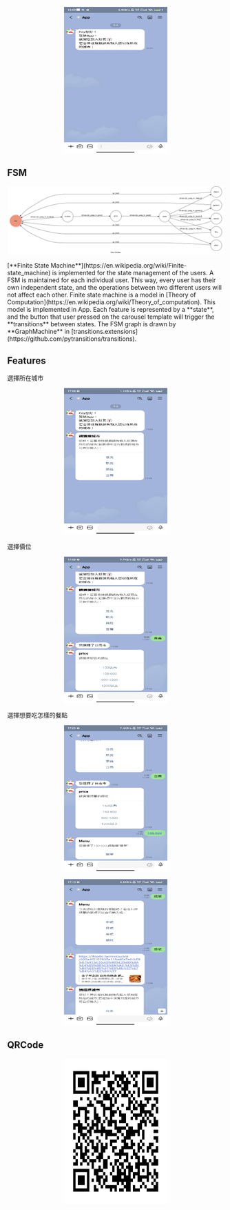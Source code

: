 <p align=center>
    <img src="img/greeting.jpg" width="240" height="340">
</p>

## FSM

<p align=center>
    <img src="img/show-fsm.png">
</p>
[**Finite State Machine**](https://en.wikipedia.org/wiki/Finite-state_machine) is implemented for the state management of the users. A FSM is maintained for each individual user. This way, every user has their own independent state, and the operations between two different users will not affect each other.
Finite state machine is a model in [Theory of Computation](https://en.wikipedia.org/wiki/Theory_of_computation). This model is implemented in App. Each feature is represented by a **state**, and the button that user pressed on the carousel template will trigger the **transitions** between states. The FSM graph is drawn by **GraphMachine** in [transitions.extensions](https://github.com/pytransitions/transitions).

## Features

選擇所在城市
<p align=center>
    <img src="img/location.jpg" width="240" height="340">
</p>

選擇價位
<p align=center>
    <img src="img/price.jpg" width="240" height="340">
</p>

選擇想要吃怎樣的餐點
<p align=center>
    <img src="img/pre_menu.jpg" width="240" height="340">
</p>
<p align=center>
    <img src="img/menu.jpg" width="240" height="340">
</p>

## QRCode
<p align=center>
    <img src="img/qrcode.png" width="240" height="340">
</p>